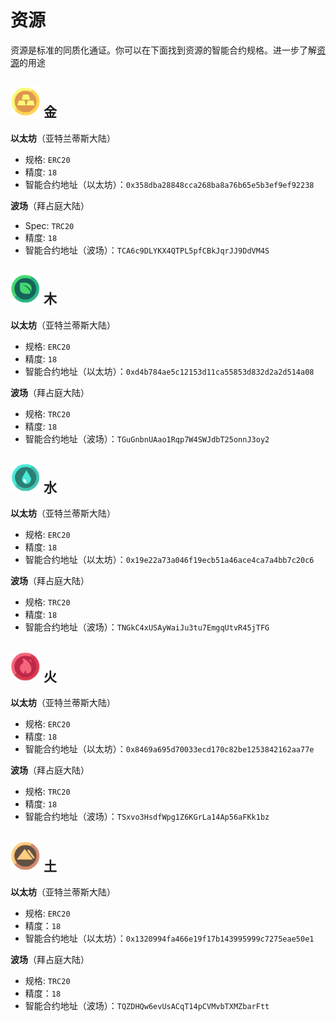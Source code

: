 # 资源

资源是标准的同质化通证。你可以在下面找到资源的智能合约规格。进一步了解[资源](../game-entities/resource/)的用途

## ![金](../../.gitbook/assets/goldicon.png) 金

**以太坊**（亚特兰蒂斯大陆）
* 规格: `ERC20`
* 精度: `18`
* 智能合约地址（以太坊）：`0x358dba28848cca268ba8a76b65e5b3ef9ef92238`

**波场**（拜占庭大陆）
 * Spec: `TRC20`
 * 精度: `18`
 * 智能合约地址（波场）：`TCA6c9DLYKX4QTPL5pfCBkJqrJJ9DdVM4S`

## ![木](../../.gitbook/assets/woodicon.png) 木

**以太坊**（亚特兰蒂斯大陆）
* 规格: `ERC20`
* 精度: `18`
* 智能合约地址（以太坊）：`0xd4b784ae5c12153d11ca55853d832d2a2d514a08`

**波场**（拜占庭大陆）
* 规格: `TRC20`
* 精度: `18`
* 智能合约地址（波场）：`TGuGnbnUAao1Rqp7W4SWJdbT25onnJ3oy2`

## ![水](../../.gitbook/assets/watericon.png) 水

**以太坊**（亚特兰蒂斯大陆）
* 规格: `ERC20`
* 精度: `18`
* 智能合约地址（以太坊）：`0x19e22a73a046f19ecb51a46ace4ca7a4bb7c20c6`

**波场**（拜占庭大陆）
* 规格: `TRC20`
* 精度: `18`
* 智能合约地址（波场）：`TNGkC4xUSAyWaiJu3tu7EmgqUtvR45jTFG`

## ![火](../../.gitbook/assets/fireicon.png) 火

**以太坊**（亚特兰蒂斯大陆）
* 规格: `ERC20`
* 精度: `18`
* 智能合约地址（以太坊）：`0x8469a695d70033ecd170c82be1253842162aa77e`

**波场**（拜占庭大陆）
* 规格: `TRC20`
* 精度: `18`
* 智能合约地址（波场）：`TSxvo3HsdfWpg1Z6KGrLa14Ap56aFKk1bz`

## ![土](../../.gitbook/assets/soilicon.png) 土

**以太坊**（亚特兰蒂斯大陆）
* 规格: `ERC20`
* 精度：`18`
* 智能合约地址（以太坊）：`0x1320994fa466e19f17b143995999c7275eae50e1`

**波场**（拜占庭大陆）
* 规格: `TRC20`
* 精度：`18`
* 智能合约地址（波场）：`TQZDHQw6evUsACqT14pCVMvbTXMZbarFtt`

